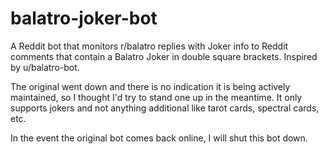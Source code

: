 # balatro-joker-bot
A Reddit bot that monitors r/balatro replies with Joker info to Reddit comments that contain a Balatro Joker in double square brackets. Inspired by u/balatro-bot.

The original went down and there is no indication it is being actively maintained, so I thought I'd try to stand one up in the meantime. It only supports jokers and not anything additional like tarot cards, spectral cards, etc.

In the event the original bot comes back online, I will shut this bot down.
